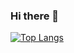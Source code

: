 ### Hi there 👋
[![Top Langs](https://github-readme-stats.vercel.app/api/top-langs/?username=lamnguyenkhoa&langs_count=10)](https://github.com/anuraghazra/github-readme-stats)
<!--
**lamnguyenkhoa/lamnguyenkhoa** is a ✨ _special_ ✨ repository because its `README.md` (this file) appears on your GitHub profile.

Here are some ideas to get you started:

- 🔭 I’m currently working on ...
- 🌱 I’m currently learning ...
- 👯 I’m looking to collaborate on ...
- 🤔 I’m looking for help with ...
- 💬 Ask me about ...
- 📫 How to reach me: ...
- 😄 Pronouns: ...
- ⚡ Fun fact: ...
-->
